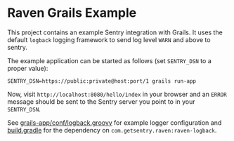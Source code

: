 Raven Grails Example
====================

This project contains an example Sentry integration with Grails. It uses
the default `logback` logging framework to send log level `WARN` and above
to sentry.

The example application can be started as follows (set `SENTRY_DSN` to a
proper value):

    SENTRY_DSN=https://public:private@host:port/1 grails run-app
    
Now, visit `http://localhost:8080/hello/index` in your browser and an
`ERROR` message should be sent to the Sentry server you point to in your 
`SENTRY_DSN`.

See
[grails-app/conf/logback.groovy](https://github.com/getsentry/raven-java-examples/blob/grails-example/raven-grails3-example/grails-app/conf/logback.groovy#L14)
for example logger configuration and
[build.gradle](https://github.com/getsentry/raven-java-examples/blob/grails-example/raven-grails3-example/build.gradle#L44)
for the dependency on `com.getsentry.raven:raven-logback`.
